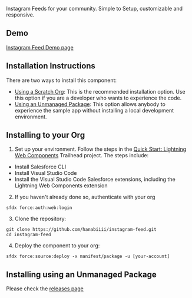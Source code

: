 Instagram Feeds for your community. Simple to Setup, customizable and responsive.


## Demo

[Instagram Feed Demo page](https://otdev-developer-edition.ap15.force.com/s/instagram-feed)

## Installation Instructions

There are two ways to install this component:

-   [Using a Scratch Org](#installing-to-your-org): This is the recommended installation option. Use this option if you are a developer who wants to experience the code.
-   [Using an Unmanaged Package](#installing-using-an-unmanaged-package): This option allows anybody to experience the sample app without installing a local development environment.

## Installing to your Org

1. Set up your environment. Follow the steps in the [Quick Start: Lightning Web Components](https://trailhead.salesforce.com/content/learn/projects/quick-start-lightning-web-components/) Trailhead project. The steps include:

-   Install Salesforce CLI
-   Install Visual Studio Code
-   Install the Visual Studio Code Salesforce extensions, including the Lightning Web Components extension

2. If you haven't already done so, authenticate with your org

```
sfdx force:auth:web:login
```

3. Clone the repository:

```
git clone https://github.com/hanabiiii/instagram-feed.git
cd instagram-feed
```

4. Deploy the component to your org:

```
sfdx force:source:deploy -x manifest/package -u [your-account]
```


## Installing using an Unmanaged Package

Please check the [releases page](https://github.com/hanabiiii/instagram-feed/releases)